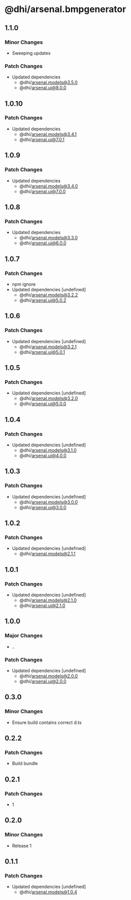 # @dhi/arsenal.bmpgenerator

## 1.1.0

### Minor Changes

- Sweeping updates

### Patch Changes

- Updated dependencies
  - @dhi/arsenal.models@3.5.0
  - @dhi/arsenal.ui@8.0.0

## 1.0.10

### Patch Changes

- Updated dependencies
  - @dhi/arsenal.models@3.4.1
  - @dhi/arsenal.ui@7.0.1

## 1.0.9

### Patch Changes

- Updated dependencies
  - @dhi/arsenal.models@3.4.0
  - @dhi/arsenal.ui@7.0.0

## 1.0.8

### Patch Changes

- Updated dependencies
  - @dhi/arsenal.models@3.3.0
  - @dhi/arsenal.ui@6.0.0

## 1.0.7

### Patch Changes

- npm ignore
- Updated dependencies [undefined]
  - @dhi/arsenal.models@3.2.2
  - @dhi/arsenal.ui@5.0.2

## 1.0.6

### Patch Changes

- Updated dependencies [undefined]
  - @dhi/arsenal.models@3.2.1
  - @dhi/arsenal.ui@5.0.1

## 1.0.5

### Patch Changes

- Updated dependencies [undefined]
  - @dhi/arsenal.models@3.2.0
  - @dhi/arsenal.ui@5.0.0

## 1.0.4

### Patch Changes

- Updated dependencies [undefined]
  - @dhi/arsenal.models@3.1.0
  - @dhi/arsenal.ui@4.0.0

## 1.0.3

### Patch Changes

- Updated dependencies [undefined]
  - @dhi/arsenal.models@3.0.0
  - @dhi/arsenal.ui@3.0.0

## 1.0.2

### Patch Changes

- Updated dependencies [undefined]
  - @dhi/arsenal.models@2.1.1

## 1.0.1

### Patch Changes

- Updated dependencies [undefined]
  - @dhi/arsenal.models@2.1.0
  - @dhi/arsenal.ui@2.1.0

## 1.0.0

### Major Changes

- ..

### Patch Changes

- Updated dependencies [undefined]
  - @dhi/arsenal.models@2.0.0
  - @dhi/arsenal.ui@2.0.0

## 0.3.0

### Minor Changes

- Ensure build contains correct d.ts

## 0.2.2

### Patch Changes

- Build bundle

## 0.2.1

### Patch Changes

- 1

## 0.2.0

### Minor Changes

- Release 1

## 0.1.1

### Patch Changes

- Updated dependencies [undefined]
  - @dhi/arsenal.models@1.0.4
